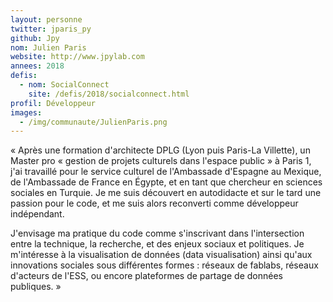 ```yaml
---
layout: personne
twitter: jparis_py
github: Jpy
nom: Julien Paris
website: http://www.jpylab.com
annees: 2018
defis:
  - nom: SocialConnect
    site: /defis/2018/socialconnect.html
profil: Développeur
images:
  - /img/communaute/JulienParis.png
---
```


« Après une formation d'architecte DPLG (Lyon puis Paris-La Villette),
un Master pro « gestion de projets culturels dans l'espace public » à
Paris 1, j'ai travaillé pour le service culturel de
l'Ambassade d'Espagne au Mexique, de l'Ambassade de France en Égypte,
et en tant que chercheur en sciences sociales en Turquie. Je me suis
découvert en autodidacte et sur le tard une passion pour le
code, et me suis alors reconverti comme développeur indépendant.

J'envisage ma pratique du code comme s'inscrivant dans l'intersection entre
la technique, la recherche, et des enjeux sociaux et politiques. Je
m'intéresse à la visualisation de données (data visualisation) ainsi
qu'aux innovations sociales sous différentes formes : réseaux de
fablabs, réseaux d'acteurs de l'ESS, ou encore plateformes de partage
de données publiques. »
